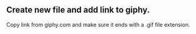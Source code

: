## Create new file and add link to giphy.

Copy link from giphy.com and make sure it ends with a .gif file extension.
